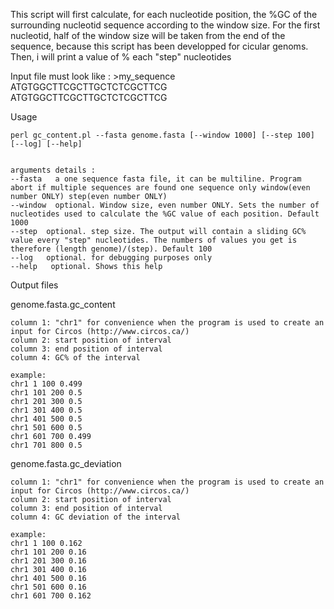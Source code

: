 

This script will first calculate, for each nucleotide position, the %GC of the surrounding nucleotid sequence according to the window size.
        For the first nucleotid, half of the window size will be taken from the end of the sequence, because this script has been developped for cicular genoms.
        Then, i will print a value of % each "step" nucleotides


Input file must look like :
    \>my_sequence  
    ATGTGGCTTCGCTTGCTCTCGCTTCG
    ATGTGGCTTCGCTTGCTCTCGCTTCG

Usage

    perl gc_content.pl --fasta genome.fasta [--window 1000] [--step 100] [--log] [--help] 
    
    
    arguments details :
    --fasta   a one sequence fasta file, it can be multiline. Program abort if multiple sequences are found one sequence only window(even number ONLY) step(even number ONLY)
    --window  optional. Window size, even number ONLY. Sets the number of nucleotides used to calculate the %GC value of each position. Default 1000
    --step  optional. step size. The output will contain a sliding GC% value every "step" nucleotides. The numbers of values you get is therefore (length genome)/(step). Default 100
    --log   optional. for debugging purposes only
    --help   optional. Shows this help

Output files

genome.fasta.gc_content
    
    column 1: "chr1" for convenience when the program is used to create an input for Circos (http://www.circos.ca/) 
    column 2: start position of interval
    column 3: end position of interval 
    column 4: GC% of the interval 
    
    example:
    chr1 1 100 0.499
    chr1 101 200 0.5
    chr1 201 300 0.5
    chr1 301 400 0.5
    chr1 401 500 0.5
    chr1 501 600 0.5
    chr1 601 700 0.499
    chr1 701 800 0.5

genome.fasta.gc_deviation

    column 1: "chr1" for convenience when the program is used to create an input for Circos (http://www.circos.ca/) 
    column 2: start position of interval
    column 3: end position of interval 
    column 4: GC deviation of the interval 
    
    example:
    chr1 1 100 0.162
    chr1 101 200 0.16
    chr1 201 300 0.16
    chr1 301 400 0.16
    chr1 401 500 0.16
    chr1 501 600 0.16
    chr1 601 700 0.162

